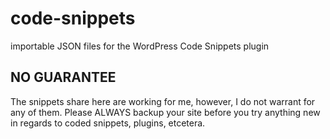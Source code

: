 # code-snippets
importable JSON files for the WordPress Code Snippets plugin

## NO GUARANTEE
The snippets share here are working for me, however, I do not warrant for any of them. Please ALWAYS backup your site before you try anything new in regards to coded snippets, plugins, etcetera.
